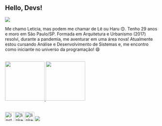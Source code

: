 ## Hello, Devs!
<img src="https://user-images.githubusercontent.com/80927546/172963103-f46bc4b4-7f47-4187-9e75-4d2a65abd78c.gif">

Me chamo Leticia, mas podem me chamar de Lê ou Haru 😊. Tenho 29 anos e moro em São Paulo/SP.
Formada em Arquitetura e Urbanismo (2017) resolvi, durante a pandemia, me aventurar em uma área nova! Atualmente estou cursando Análise e Desenvolvimento de Sistemas e, me encontro como iniciante no universo da programação! 😄
</br>
</br>

<div>
<a href="https://github.com/leticiaharumi">
<img height="130em" src="https://github-readme-stats.vercel.app/api/top-langs/?username=leticiaharumi&layout=compact&langs_count=7&theme=dracula"/>
<img height="130em" src="https://github-readme-stats.vercel.app/api?username=leticiaharumi&show_icons=true&theme=dracula&include_all_commits=true&count_private=true"/>
</div>
</br>
</br>

<a href="https://instagram.com/lehuemura" rel="nofollow">
  <img align="left" width="30px" src="https://user-images.githubusercontent.com/80927546/166112592-78c04149-5cc6-4267-b326-8f1de25e225f.png" alt="instagram" style="max-width: 100%;">
</a>
<a href="https://www.linkedin.com/in/leticiauemura/" rel="nofollow">
  <img align="left" width="30px" src="https://user-images.githubusercontent.com/80927546/166111548-e138199c-d39d-441e-b1e4-147cb2e70d0a.png" alt="linkedin" style="max-width: 100%;">
</a>
<a href="mailto:leticia.uemura@outlook.com">
  <img align="left" width="30px" src="https://user-images.githubusercontent.com/80927546/166112447-56ce50d0-4c74-4ead-9ff0-5f760b213035.png" alt="linkedin" style="max-width: 100%;">
</a>

[![](https://visitcount.itsvg.in/api?id=leticiaharumi&icon=7&color=5)](https://visitcount.itsvg.in)
